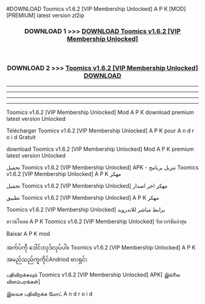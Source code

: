 #DOWNLOAD Toomics v1.6.2  [VIP Membership Unlocked] A P K [MOD] [PREMIUM] latest version zl2ip



<div align="center">

<h3>DOWNLOAD 1 >>> <a href="https://teeasianyam.web.app?sq=Toomics v1.6.2  [VIP Membership Unlocked]">DOWNLOAD Toomics v1.6.2  [VIP Membership Unlocked] </a></h3><br>

<h3>DOWNLOAD 2 >>> <a href="https://teeasianyam.web.app?sq=Toomics v1.6.2  [VIP Membership Unlocked] ">Toomics v1.6.2  [VIP Membership Unlocked]  DOWNLOAD </a></h3>

</div>


----------------------------------------------------------

----------------------------------------------------------

----------------------------------------------------------

----------------------------------------------------------


Toomics v1.6.2  [VIP Membership Unlocked]  Mod A P K download premium latest version Unlocked

Télécharger Toomics v1.6.2  [VIP Membership Unlocked]  A P K pour A n d r o i d Gratuit

download Toomics v1.6.2  [VIP Membership Unlocked]  Mod A P K premium latest version Unlocked

تحميل Toomics v1.6.2  [VIP Membership Unlocked]  APK - تنزيل برنامج Toomics v1.6.2  [VIP Membership Unlocked]  A P K مهكر

تحميل Toomics v1.6.2  [VIP Membership Unlocked]  مهكر اخر اصدار

تطبيق Toomics v1.6.2  [VIP Membership Unlocked]  A P K مهكر

Toomics v1.6.2  [VIP Membership Unlocked]  برابط مباشر للاندرويد

ดาวน์โหลด A P K Toomics v1.6.2  [VIP Membership Unlocked]  รับเวอร์ชันล่าสุด

Baixar A P K mod

အက်ပ်ကို ဒေါင်းလုဒ်လုပ်ပါ။ Toomics v1.6.2  [VIP Membership Unlocked]  A P K အမည်သည်ကူကိုင်Andriod ဗားရှင်း

பதிவிறக்கவும் Toomics v1.6.2  [VIP Membership Unlocked]  APK[ இல்லை விளம்பரங்கள்] 
 
இலவச பதிவிறக்க மோட் A n d r o i d



